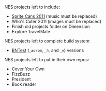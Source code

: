 NES projects left to include:

- [Sprite Cans 2011](http://forums.nesdev.com/viewtopic.php?p=77094#p77094) (music must be replaced)
- Who's Cuter 2011 (images must be replaced)
- Finish old projects folder on Dimension
- Explore TravelMate

NES projects left to complete build system:
- [BNTest](https://forums.nesdev.com/viewtopic.php?p=79826#p79826)
  (`_aorom`, `_h`, and `_v`) versions

NES projects left to put in their own repos:

- Cover Your Own
- FizzBuzz
- President
- Book reader
